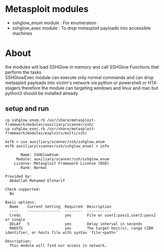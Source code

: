 # Metasploit modules
- sshglow_enum module : For enumeration
- sshglow_exec module : To drop metasploit payloads into accessible machines

# About
the modules will load SSHGlow in memory and call SSHGlow Functions 
that perform the tasks\
SSHGlowExec module can execute only normal commands and can drop metasploit payloads 
into victim's network via python or powershell or HTA stagers therefore the module can
targeting windows and linux and mac but python3 should be installed already 

## setup and run
```
cp sshglow_enum.rb /usr/share/metasploit-framework/modules/auxiliary/scanner/ssh/
cp sshglow_exec.rb /usr/share/metasploit-framework/modules/exploits/multi/ssh/
```

```
msf6 > use auxiliary/scanner/ssh/sshglow_enum
msf6 auxiliary(scanner/ssh/sshglow_enum) > info 

       Name: SSHGlowEnum
     Module: auxiliary/scanner/ssh/sshglow_enum
    License: Metasploit Framework License (BSD)
       Rank: Normal

Provided by:
  Abdallah Mohamed Elsharif

Check supported:
  No

Basic options:
  Name    Current Setting  Required  Description
  ----    ---------------  --------  -----------
  Creds                    yes       File or user1:pass1,user2:pass2 or single
  DELAY   5                yes       Delay interval in seconds
  RHOSTS                   yes       The target host(s), range CIDR identifier, or hosts file with syntax 'file:<path>'

Description:
  This module will find our access in network.

```